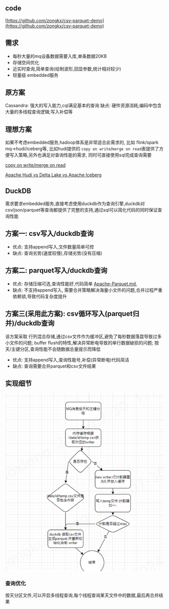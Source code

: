 ## code

[https://github.com/zongkx/csv-parquet-demo](https://github.com/zongkx/csv-parquet-demo)

## 需求

- 每秒大量的mq设备数据需要入库,单条数据20KB
- 存储空间优化
- 近实时查询,简单查询(绘制波形,回显参数,统计相对较少)
- 轻量级 embedded服务

## 原方案

Cassandra: 强大的写入能力,cql满足基本的查询
缺点: 硬件资源消耗;编码中包含大量的多线程查询逻辑;写入补偿等

## 理想方案

如果不考虑embedded服务,hadoop体系是非常适合此需求的, 比如 flink/spark mq->hudi/iceberg等,
比如hudi提供的 `copy on write`/`merge on read`表提供了方便写入策略,另外也满足对查询性能的需求,
同时可直接使用sql完成查询需要

[copy on write/merge on read](https://wenku.baidu.com/view/7575f4e56c1aff00bed5b9f3f90f76c661374cf4.html?_wkts_=1721615274732&bdQuery=Copy+On+Write%E8%A1%A8)

[Apache Hudi vs Delta Lake vs Apache Iceberg](https://www.onehouse.ai/blog/apache-hudi-vs-delta-lake-vs-apache-iceberg-lakehouse-feature-comparison)

## DuckDB

需求要求embedded服务,直接考虑使用duckdb作为查询引擎,duckdb对 csv/json/parquet等查询都提供了完整的支持,通过sql可以简化代码的同时保证查询性能

## 方案一: csv写入/duckdb查询

- 优点: 支持append写入,文件数量简单可控
- 缺点: 查询劣势(速度较慢),存储劣势(没有压缩)

## 方案二: parquet写入/duckdb查询

- 优点: 存储压缩可选,查询性能好,代码简单  [Apache-Parquet.md](..%2Fdb%2FApache-Parquet.md),
- 缺点: 不支持append写入, 需要合并策略解决海量小文件的问题,合并过程严重依赖锁,导致代码复杂度提升

## 方案三(采用此方案): csv循环写入(parquet归并)/duckdb查询

该方案采取 行列混合存储,通过csv文件作为缓冲区,避免了每秒数据落盘导致过多小文件的问题;
buffer flush的特性,解决异常断电导致的单行数据破损的问题;
按天/主键分区,查询性能不会随数据总量提示而降低

- 优点: 支持append写入,查询性能号,补偿(异常断电)代码简洁
- 缺点: 查询需要合并parquet和csv文件结果

## 实现细节

![img.png](.images/img.png)

### 查询优化

按天分区文件,可以开启多线程查询,每个线程查询某天文件中的数据,最后再合并结果

 
 


